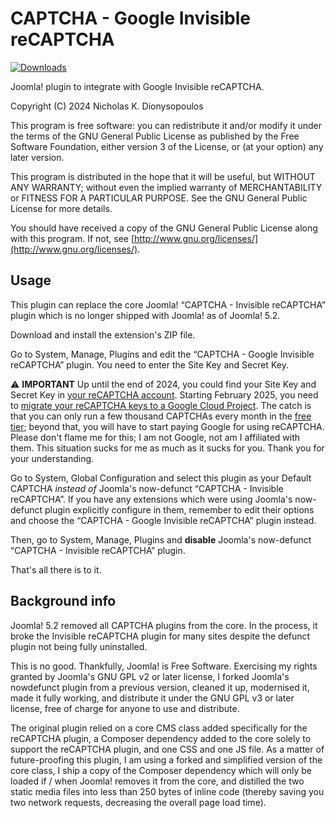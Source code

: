 # CAPTCHA - Google Invisible reCAPTCHA

[![Downloads](https://img.shields.io/github/downloads/nikosdion/plg_captcha_google/latest/total?sort=semver&style=for-the-badge&logoColor=%23ffffff&label=Download
)](https://github.com/nikosdion/plg_captcha_google/releases)

Joomla! plugin to integrate with Google Invisible reCAPTCHA.

Copyright (C) 2024 Nicholas K. Dionysopoulos

This program is free software: you can redistribute it and/or modify it under the terms of the GNU General Public License as published by the Free Software Foundation, either version 3 of the License, or (at your option) any later version.

This program is distributed in the hope that it will be useful, but WITHOUT ANY WARRANTY; without even the implied warranty of MERCHANTABILITY or FITNESS FOR A PARTICULAR PURPOSE. See the GNU General Public License for more details.

You should have received a copy of the GNU General Public License along with this program. If not, see [http://www.gnu.org/licenses/](http://www.gnu.org/licenses/).

## Usage

This plugin can replace the core Joomla! “CAPTCHA - Invisible reCAPTCHA” plugin which is no longer shipped with Joomla! as of Joomla! 5.2.

Download and install the extension's ZIP file.

Go to System, Manage, Plugins and edit the “CAPTCHA - Google Invisible reCAPTCHA” plugin. You need to enter the Site Key and Secret Key. 

⚠️ **IMPORTANT** Up until the end of 2024, you could find your Site Key and Secret Key in [your reCAPTCHA account](https://www.google.com/recaptcha). Starting February 2025, you need to [migrate your reCAPTCHA keys to a Google Cloud Project](https://cloud.google.com/recaptcha/docs/migrate-recaptcha#google-cloud-console). The catch is that you can only run a few thousand CAPTCHAs every month in the [free tier](https://cloud.google.com/recaptcha/docs/compare-tiers); beyond that, you will have to start paying Google for using reCAPTCHA. Please don't flame me for this; I am not Google, not am I affiliated with them. This situation sucks for me as much as it sucks for you. Thank you for your understanding.

Go to System, Global Configuration and select this plugin as your Default CAPTCHA _instead of_ Joomla's now-defunct “CAPTCHA - Invisible reCAPTCHA”. If you have any extensions which were using Joomla's now-defunct plugin explicitly configure in them, remember to edit their options and choose the “CAPTCHA - Google Invisible reCAPTCHA” plugin instead.

Then, go to System, Manage, Plugins and **disable** Joomla's now-defunct “CAPTCHA - Invisible reCAPTCHA” plugin.

That's all there is to it.

## Background info

Joomla! 5.2 removed all CAPTCHA plugins from the core. In the process, it broke the Invisible reCAPTCHA plugin for many sites despite the defunct plugin not being fully uninstalled.

This is no good. Thankfully, Joomla! is Free Software. Exercising my rights granted by Joomla's GNU GPL v2 or later license, I forked Joomla's nowdefunct plugin from a previous version, cleaned it up, modernised it, made it fully working, and distribute it under the GNU GPL v3 or later license, free of charge for anyone to use and distribute. 

The original plugin relied on a core CMS class added specifically for the reCAPTCHA plugin, a Composer dependency added to the core solely to support the reCAPTCHA plugin, and one CSS and one JS file. As a matter of future-proofing this plugin, I am using a forked and simplified version of the core class, I ship a copy of the Composer dependency which will only be loaded if / when Joomla! removes it from the core, and distilled the two static media files into less than 250 bytes of inline code (thereby saving you two network requests, decreasing the overall page load time).